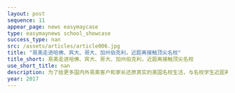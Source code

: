 ```yaml
---
layout: post
sequence: 11
appear_page: news easymaycase
type: easymaynews school_showcase
success_type: nan
src: /assets/articles/article006.jpg
title: "易美走进哈佛、宾大、哥大、加州伯克利，近距离接触顶尖名校"
title_short: 易美走进哈佛、宾大、哥大、加州伯克利，近距离接触顶尖名校
use_short_title: nan
description: 为了给更多国内外易美客户和家长还原真实的美国名校生活，与名校学生近距离交流，增强企业本土化竞争优势，积累美国名校教育资源以及扩充专业化团队，易美团队在3月北美校园行结束两天后再次踏上征程，参加「燎原」4月校园行活动
year: 2017
---
```


